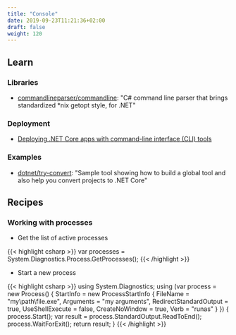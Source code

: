 ```yaml
---
title: "Console"
date: 2019-09-23T11:21:36+02:00
draft: false
weight: 120
---
```


## Learn

### Libraries

- [commandlineparser/commandline](https://github.com/commandlineparser/commandline): "C# command line parser that brings standardized *nix getopt style, for .NET"

### Deployment

- [Deploying .NET Core apps with command-line interface (CLI) tools](https://docs.microsoft.com/en-us/dotnet/core/deploying/deploy-with-cli)

### Examples

- [dotnet/try-convert](https://github.com/dotnet/try-convert): "Sample tool showing how to build a global tool and also help you convert projects to .NET Core"

## Recipes

### Working with processes

- Get the list of active processes

{{< highlight csharp >}}
var processes = System.Diagnostics.Process.GetProcesses();
{{< /highlight >}}

- Start a new process

{{< highlight csharp >}}
using System.Diagnostics;
using (var process = new Process()
{
    StartInfo = new ProcessStartInfo
    {
        FileName               = "my\path\file.exe",
        Arguments              = "my arguments",
        RedirectStandardOutput = true,
        UseShellExecute        = false,
        CreateNoWindow         = true,
        Verb                   = "runas"
    }
})
{
    process.Start();
    var result = process.StandardOutput.ReadToEnd();
    process.WaitForExit();
    return result;
}
{{< /highlight >}}

